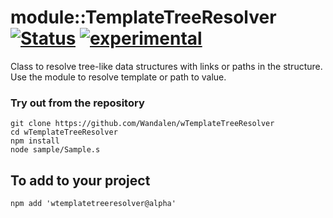 
# module::TemplateTreeResolver [![Status](https://github.com/Wandalen/wTemplateTreeResolver/workflows/publish/badge.svg)](https://github.com/Wandalen/wTemplateTreeResolver/actions?query=workflow%3Apublish) [![experimental](https://img.shields.io/badge/stability-experimental-orange.svg)](https://github.com/emersion/stability-badges#experimental)

Class to resolve tree-like data structures with links  or paths in the structure. Use the module to resolve template or path to value.

### Try out from the repository
```
git clone https://github.com/Wandalen/wTemplateTreeResolver
cd wTemplateTreeResolver
npm install
node sample/Sample.s
```

## To add to your project
```
npm add 'wtemplatetreeresolver@alpha'
```















































































